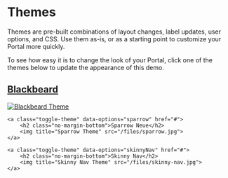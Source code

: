 # Themes

<style>
	.toggle-theme.current h2:after {
		color: #808080;
		content: " Current Theme";
		font-size: 0.65em;
		font-style: italic;
	}
</style>

Themes are pre-built combinations of layout changes, label updates, user options, and CSS. Use them as-is, or as a starting point to customize your Portal more quickly.

To see how easy it is to change the look of your Portal, click one of the themes below to update the appearance of this demo.

<div>
	<a class="toggle-theme" data-options="blackbeard" href="#">
		<h2 class="no-margin-bottom">Blackbeard</h2>
		<img title="Blackbeard Theme" src="/files/blackbeard.jpg">
	</a>

	<a class="toggle-theme" data-options="sparrow" href="#">
		<h2 class="no-margin-bottom">Sparrow Neue</h2>
		<img title="Sparrow Theme" src="/files/sparrow.jpg">
	</a>

	<a class="toggle-theme" data-options="skinnyNav" href="#">
		<h2 class="no-margin-bottom">Skinny Nav</h2>
		<img title="Skinny Nav Theme" src="/files/skinny-nav.jpg">
	</a>
</div>

<script>
	// Setup theme options object
	themeOptions = {};

	themeOptions.blackbeard = {
		styles: '/files/blackbeard.min.css',
		options: function () {
			portalOptions = window.portalOptions;

			portalOptions.templates.page = function () {
				if (mashery.globals.fullWidth) {
					return	'<div class="main content" id="main">' +
								'{{content.main}}' +
							'</div>';
				} else {
					return	'<div class="main container content" id="main">' +
								'<h1>{{content.heading}}</h1>' +
								'{{content.main}}' +
							'</div>';
				}
			};

			portalOptions.templates.userNav = null;

			portalOptions.templates.primaryNav = function () {
				var template =
					'<div class="nav-primary nav-wrap nav-collapse" id="nav-primary">' +
						'<div class="container padding-top-small padding-bottom-small">' +
							'<a id="logo" class="logo margin-bottom" href="/">{{content.logo}}</a>' +
							'<a role="button" class="nav-toggle" id="nav-primary-toggle" data-nav-toggle="#nav-primary-menu" href="#">{{content.menuToggle}}</a>' +
							'<div class="nav-menu" id="nav-primary-menu">' +
								'<ul class="nav" id="nav-primary-list">' +
									'{{content.navItemsPrimary}}' +
								'</ul>' +
								'<ul class="nav-user-list" id="nav-user-list">' +
									'{{content.navItemsUser}}' +
								'</ul>' +
								'{{content.searchForm}}' +
								(mashery.contentType === 'docs' ? '<h2 class="margin-top">In The Docs</h2><ul class="nav-docs" id="nav-docs">{{content.secondary}}</ul>' : '') +
							'</div>' +
						'</div>' +
					'</div>';
				return template;
			};


			portalOptions.templates.docs =
				'<div class="main container" id="main">' +
					'<h1>{{content.heading}}</h1>' +
					'{{content.main}}' +
				'</div>';

			portalOptions.templates.layout =
				'<div class="row row-no-padding clearfix">' +
					'<div class="grid-fourth">' +
						'<a class="screen-reader screen-reader-focusable" href="#main">Skip to content</a>' +
						'{{layout.navPrimary}}' +
					'</div>' +
					'<div class="grid-three-fourths">' +
						'{{layout.main}}' +
						'<footer class="footer" id="footer">' +
							'{{layout.footer1}}' +
							'{{layout.navSecondary}}' +
							'{{layout.footer2}}' +
						'</footer>' +
					'</div>' +
				'</div>';
		}
	};

	themeOptions.sparrow = {
		styles: '/files/sparrow.min.css',
		options: function () {
			portalOptions = window.portalOptions;

			portalOptions.templates.page = function () {
				if (mashery.globals.fullWidth) {
					return	'<div class="main content" id="main">' +
								'{{content.main}}' +
							'</div>';
				} else {
					return	'<div class="main container content" id="main">' +
								'<h1>{{content.heading}}</h1>' +
								'{{content.main}}' +
							'</div>';
				}
			};
		}
	};

	themeOptions.skinnyNav = {
		styles: '/files/skinny-nav.min.css',
		options: function () {
			portalOptions = window.portalOptions;

			portalOptions.templates.page = function () {
				if (mashery.globals.fullWidth) {
					return	'<div class="main content" id="main">' +
								'{{content.main}}' +
							'</div>';
				} else {
					return	'<div class="main container content" id="main">' +
								'<h1>{{content.heading}}</h1>' +
								'{{content.main}}' +
							'</div>';
				}
			};

			portalOptions.templates.userNav = null;

			portalOptions.templates.primaryNav =
				'<div class="nav-primary nav-wrap nav-collapse" id="nav-primary">' +
					'<div class="container padding-top-small padding-bottom-small">' +
						'<a id="logo" class="logo" href="/">{{content.logo}}</a>' +
						'<a role="button" class="nav-toggle" id="nav-primary-toggle" data-nav-toggle="#nav-primary-menu" href="#">{{content.menuToggle}}</a>' +
						'<div class="nav-menu">' +
							'<div id="nav-user-menu">' +
								'<ul class="nav" id="nav-user-list">' +
									'{{content.navItemsUser}}' +
								'</ul>' +
							'</div>' +
							'<div id="nav-primary-menu">' +
								'<ul class="nav" id="nav-primary-list">' +
									'{{content.navItemsPrimary}}' +
									'<li><a href="/search"><svg xmlns="http://www.w3.org/2000/svg" class="icon icon-link" width="16" height="16" viewBox="0 0 32 32"><title>Search</title><path d="M31.008 27.231l-7.58-6.447c-.784-.705-1.622-1.029-2.299-.998a11.954 11.954 0 0 0 2.87-7.787c0-6.627-5.373-12-12-12s-12 5.373-12 12 5.373 12 12 12c2.972 0 5.691-1.081 7.787-2.87-.031.677.293 1.515.998 2.299l6.447 7.58c1.104 1.226 2.907 1.33 4.007.23s.997-2.903-.23-4.007zM12 20a8 8 0 1 1 0-16 8 8 0 0 1 0 16z"/></svg></a></li>' +
								'</ul>' +
							'</div>' +
						'</div>' +
					'</div>' +
				'</div>';
		}
	};

	// Re-render the Portal with new options
	var toggleThemes = function () {

		'use strict';

		// Make sure toggle theme button exists before running
		if (!document.querySelector('.toggle-theme')) return;

		var isStylesheet = function (ss) {
			return !!(ss.nodeName.toLowerCase() === 'link' && ss.getAttribute('rel').toLowerCase() === 'stylesheet' && ss.getAttribute('href'));
		};

		var getStylesheet = function () {
			var title = document.querySelector('title');
			var ss = title.nextElementSibling;
			if (!ss) return;
			if (!isStylesheet(ss)) {
				do {
					ss = ss.nextElementSibling;
				} while (!isStylesheet(ss));
			}
			return ss;
		};

		var updateStyles = function (styles) {
			var ss = getStylesheet();
			if (!ss) return;
			ss.href = styles;
		};

		var updateCurrent = function (theme) {
			var current = document.querySelector('.toggle-theme.current');
			if (current) {
				current.classList.remove('current');
			}
			theme.classList.add('current');
		};

		// Update current theme
		var setCurrentTheme = function () {
			if (window.mashery.contentId !== 'docs-customizing-themes') return;
			var currentSS = getStylesheet();
			var currentTheme, currentToggle;
			for (var theme in themeOptions) {
				if (themeOptions.hasOwnProperty(theme)) {
					if (currentSS.getAttribute('href') !== themeOptions[theme].styles) continue;
					currentToggle = document.querySelector('.toggle-theme[data-options="' + theme + '"]');
					updateCurrent(currentToggle);
					break;
				}
			}
		};
		setCurrentTheme();

		// Don't reinit click listener
		if (window.toggleThemesRunning) return;
		document.addEventListener('click', function (event) {

			// Only run if theme toggle is clicked
			var toggle = event.target.closest('.toggle-theme');
			if (!toggle) return;

			// Get options
			var options = toggle.getAttribute('data-options');
			if (!options) return;

			// Stop link from working
			event.preventDefault();

			// Reset portalOptions
			m$.resetOptions();

			// Update portalOptions
			themeOptions[options].options();

			// Update stylesheet
			updateStyles(themeOptions[options].styles);

			// Clear the DOM
			// document.documentElement.classList.remove('complete');
			// document.querySelector('#app').innerHTML = '';

			// Re-render the Portal with new options
			m$.setOptions(portalOptions);
			m$.renderPortal();
			//m$.init(portalOptions);

		}, false);

		// Register that toggle theme is already initialized
		window.toggleThemesRunning = true;

	};

	toggleThemes();

</script>